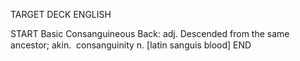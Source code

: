 TARGET DECK
ENGLISH

START
Basic
Consanguineous
Back: adj. Descended from the same ancestor; akin.  consanguinity n. [latin sanguis blood]
END
